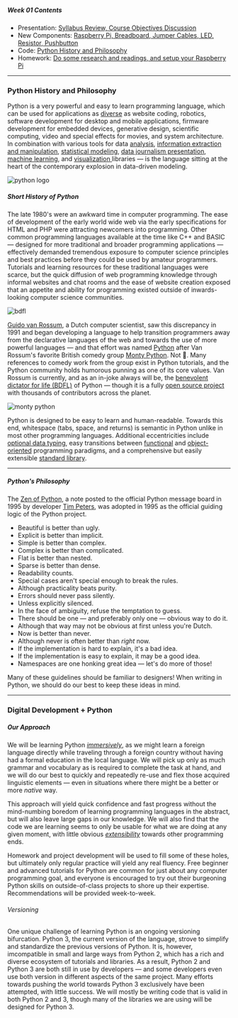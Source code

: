 ##### Week 01 Contents
- Presentation: [Syllabus Review, Course Objectives Discussion](readme.md)
- New Components: [Raspberry Pi, Breadboard, Jumper Cables, LED, Resistor, Pushbutton](circuits.md)
- Code: [Python History and Philosophy](python-philosophy.md)
- Homework: [Do some research and readings, and setup your Raspberry Pi](homework.md)

-----

### Python History and Philosophy

Python is a very powerful and easy to learn programming language, which can be used for applications as [diverse](https://www.python.org/success-stories/) as website coding, robotics, software development for desktop and mobile applications, firmware development for embedded devices, generative design, scientific computing, video and special effects for movies, and system architecture. In combination with various tools for data [analysis](http://www.numpy.org), [information extraction and manipulation](https://pandas.pydata.org), [statistical modeling](https://www.scipy.org), [data journalism presentation](https://jupyter.org), [machine learning](https://www.tensorflow.org), and [visualization ](https://matplotlib.org) libraries — is the language sitting at the heart of the contemporary explosion in data-driven modeling.

![python logo](https://www.python.org/static/img/python-logo@2x.png)

##### Short History of Python

The late 1980's were an awkward time in computer programming. The ease of development of the early world wide web via the early specifications for HTML and PHP were attracting newcomers into programming. Other common programming languages available at the time like C++ and BASIC — designed for more traditional and broader programming applications — effectively demanded tremendous exposure to computer science principles and best practices before they could be used by amateur programmers. Tutorials and learning resources for these traditional languages were scarce, but the quick diffusion of web programming knowledge through informal websites and chat rooms and the ease of website creation exposed that an appetite and ability for programming existed outside of inwards-looking computer science communities.  

![bdfl](https://upload.wikimedia.org/wikipedia/commons/d/d0/Guido-portrait-2014-curvves.jpg)

[Guido van Rossum](https://en.wikipedia.org/wiki/Guido_van_Rossum), a Dutch computer scientist, saw this discrepancy in 1991 and began developing a language to help transition programmers away from the declarative languages of the web and towards the use of more powerful languages — and that effort was named [Python](https://en.wikipedia.org/wiki/Python_(programming_language)) after Van Rossum's favorite British comedy group [Monty Python](https://en.wikipedia.org/wiki/Monty_Python). Not :snake:. Many references to comedy work from the group exist in Python tutorials, and the Python community holds humorous punning as one of its core values. Van Rossum is currently, and as an in-joke always will be, the [benevolent dictator for life (BDFL)](https://en.wikipedia.org/wiki/Benevolent_dictator_for_life) of Python — though it is a fully [open source project](https://en.wikipedia.org/wiki/Open_source) with thousands of contributors across the planet.

![monty python](https://cdn.vox-cdn.com/thumbor/aldZVwNCJ4O4A-erlXPpzpY_-iY=/0x0:1280x720/1200x800/filters:focal(558x144:762x348)/cdn.vox-cdn.com/uploads/chorus_image/image/62606976/46808a50f9bb87e9e136b738a2a7c27a60f024b7.0.jpg)

Python is designed to be easy to learn and human-readable. Towards this end, whitespace (tabs, space, and returns) is semantic in Python unlike in most other programming languages. Additional eccentricities include [optional data typing](https://en.wikipedia.org/wiki/Type_system#DYNAMIC), easy transitions between [functional](https://en.wikipedia.org/wiki/Functional_programming) and [object-oriented](https://en.wikipedia.org/wiki/Object-oriented_programming) programming paradigms, and a comprehensive but easily extensible [standard library](https://en.wikipedia.org/wiki/Standard_library).

-----

##### Python's Philosophy

The [Zen of Python](https://en.wikipedia.org/wiki/Zen_of_Python), a note posted to the official Python message board in 1995 by developer [Tim Peters](https://en.wikipedia.org/wiki/Tim_Peters_(software_engineer)), was adopted in 1995 as the official guiding logic of the Python project.

- Beautiful is better than ugly.
- Explicit is better than implicit.
- Simple is better than complex.
- Complex is better than complicated.
- Flat is better than nested.
- Sparse is better than dense.
- Readability counts.
- Special cases aren't special enough to break the rules.
- Although practicality beats purity.
- Errors should never pass silently.
- Unless explicitly silenced.
- In the face of ambiguity, refuse the temptation to guess.
- There should be one — and preferably only one — obvious way to do it.
- Although that way may not be obvious at first unless you're Dutch.
- Now is better than never.
- Although never is often better than *right* now.
- If the implementation is hard to explain, it's a bad idea.
- If the implementation is easy to explain, it may be a good idea.
- Namespaces are one honking great idea — let's do more of those!

Many of these guidelines should be familiar to designers! When writing in Python, we should do our best to keep these ideas in mind.

-----

### Digital Development + Python

##### Our Approach

We will be learning Python [*immersively*](https://en.wikipedia.org/wiki/Language_immersion), as we might learn a foreign language directly while traveling through a foreign country without having had a formal education in the local language. We will pick up only as much grammar and vocabulary as is required to complete the task at hand, and we will do our best to quickly and repeatedly re-use and flex those acquired linguistic elements — even in situations where there might be a better or more *native* way.

This approach will yield quick confidence and fast progress without the mind-numbing boredom of learning programming languages in the abstract, but will also leave large gaps in our knowledge. We will also find that the code we are learning seems to only be usable for what we are doing at any given moment, with little obvious [*extensibility*](https://en.wikipedia.org/wiki/Extensibility) towards other programming ends.

Homework and project development will be used to fill some of these holes, but ultimately only regular practice will yield any real fluency. Free beginner and advanced tutorials for Python are common for just about any computer programming goal, and everyone is encouraged to try out their burgeoning Python skills on outside-of-class projects to shore up their expertise. Recommendations will be provided week-to-week.

###### Versioning

One unique challenge of learning Python is an ongoing versioning bifurcation. Python 3, the current version of the language, strove to simplify and standardize the previous versions of Python. It is, however, imcompatible in small and large ways from Python 2, which has a rich and diverse ecosystem of tutorials and libraries. As a result, Python 2 and Python 3 are both still in use by developers — and some developers even use both version in different aspects of the same project. Many efforts towards pushing the world towards Python 3 exclusively have been attempted, with little success. We will mostly be writing code that is valid in both Python 2 and 3, though many of the libraries we are using will be designed for Python 3.
